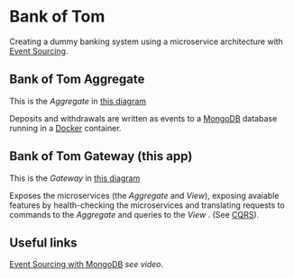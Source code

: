 Bank of Tom
==============

Creating a dummy banking system using a microservice architecture with [Event Sourcing](https://www.youtube.com/watch?v=JHGkaShoyNs).

Bank of Tom Aggregate
--------------

This is the *Aggregate* in [this diagram](http://tomhesl.in/wp-content/uploads/2016/10/Lifepreserver.png)

Deposits and withdrawals are written as events to a [MongoDB](https://www.mongodb.com/) database running in a [Docker](https://www.docker.com/) container.

Bank of Tom Gateway (this app)
--------------

This is the *Gateway* in [this diagram](http://tomhesl.in/wp-content/uploads/2016/10/Lifepreserver.png)

Exposes the microservices (the *Aggregate* and *View*), exposing avaiable features by health-checking the microservices and translating requests to commands to the *Aggregate* and queries to the *View*
. (See [CQRS](http://martinfowler.com/bliki/CQRS.html)).

Useful links
--------------

[Event Sourcing with MongoDB](https://www.mongodb.com/blog/post/event-sourcing-with-mongodb) *see video*.
